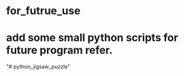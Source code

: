 # for_futrue_use

# add some small python scripts for future program refer.
"# python_jigsaw_puzzle" 
